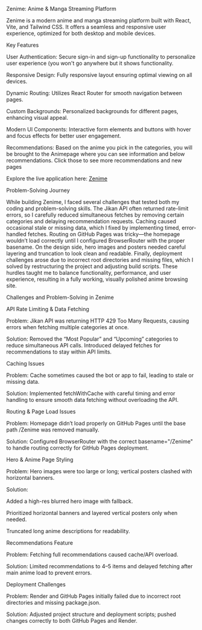 Zenime: Anime & Manga Streaming Platform

Zenime is a modern anime and manga streaming platform built with React, Vite, and Tailwind CSS. It offers a seamless and responsive user experience, optimized for both desktop and mobile devices.

Key Features

User Authentication: Secure sign-in and sign-up functionality to personalize user experience (you won't go anywhere but it shows functionality.

Responsive Design: Fully responsive layout ensuring optimal viewing on all devices.

Dynamic Routing: Utilizes React Router for smooth navigation between pages.

Custom Backgrounds: Personalized backgrounds for different pages, enhancing visual appeal.

Modern UI Components: Interactive form elements and buttons with hover and focus effects for better user engagement.

Recommendations: Based on the anime you pick in the categories, you will be brought to the Animepage where you can see information and below recommendations. Click those to see more recommendations and new pages

Explore the live application here: [Zenime](https://jeanrichardson610.github.io/Zenime/)

Problem-Solving Journey

While building Zenime, I faced several challenges that tested both my coding and problem-solving skills. The Jikan API often returned rate-limit errors, so I carefully reduced simultaneous fetches by removing certain categories and delaying recommendation requests. Caching caused occasional stale or missing data, which I fixed by implementing timed, error-handled fetches. Routing on GitHub Pages was tricky—the homepage wouldn’t load correctly until I configured BrowserRouter with the proper basename. On the design side, hero images and posters needed careful layering and truncation to look clean and readable. Finally, deployment challenges arose due to incorrect root directories and missing files, which I solved by restructuring the project and adjusting build scripts. These hurdles taught me to balance functionality, performance, and user experience, resulting in a fully working, visually polished anime browsing site.


Challenges and Problem-Solving in Zenime

API Rate Limiting & Data Fetching

Problem: Jikan API was returning HTTP 429 Too Many Requests, causing errors when fetching multiple categories at once.

Solution: Removed the “Most Popular” and “Upcoming” categories to reduce simultaneous API calls. Introduced delayed fetches for recommendations to stay within API limits.

Caching Issues

Problem: Cache sometimes caused the bot or app to fail, leading to stale or missing data.

Solution: Implemented fetchWithCache with careful timing and error handling to ensure smooth data fetching without overloading the API.

Routing & Page Load Issues

Problem: Homepage didn’t load properly on GitHub Pages until the base path /Zenime was removed manually.

Solution: Configured BrowserRouter with the correct basename="/Zenime" to handle routing correctly for GitHub Pages deployment.

Hero & Anime Page Styling

Problem: Hero images were too large or long; vertical posters clashed with horizontal banners.

Solution:

Added a high-res blurred hero image with fallback.

Prioritized horizontal banners and layered vertical posters only when needed.

Truncated long anime descriptions for readability.

Recommendations Feature

Problem: Fetching full recommendations caused cache/API overload.

Solution: Limited recommendations to 4–5 items and delayed fetching after main anime load to prevent errors.

Deployment Challenges

Problem: Render and GitHub Pages initially failed due to incorrect root directories and missing package.json.

Solution: Adjusted project structure and deployment scripts; pushed changes correctly to both GitHub Pages and Render.
